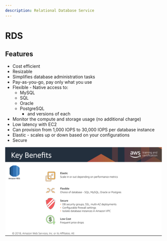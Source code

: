 ```yaml
---
description: Relational Database Service
---
```


# RDS

## Features

* Cost efficient 
* Resizable 
* Simplifies database administration tasks
* Pay-as-you-go, pay only what you use 
* Flexible - Native access to:
  * MySQL 
  * SQL
  * Oracle
  * PostgreSQL 
    * and versions of each
* Monitor the compute and storage usage \(no additional charge\)
* Low latency with EC2
* Can provision from 1,000 IOPS to 30,000 IOPS per database instance 
* Elastic - scales up or down based on your configurations 
* Secure 

![Amazon RDS \(aws.training\)](../.gitbook/assets/screen-shot-2019-10-27-at-10.42.09-am.png)




